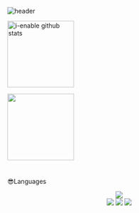 ![header](https://capsule-render.vercel.app/api?type=waving&color=hexocode&height=300&section=header&text=🚀%20&fontSize=90&fontColor=ffffff)
<div>
 <a href="https://github.com/I-enable"><img align="center" style="height:150px" src="https://github-readme-stats.vercel.app/api?username=i-enable&show_icons=true&include_all_commits=true&theme=nord&hide_border=true" alt="i-enable github stats" /></a>

 <a href="https://github.com/I-enable"><img align="center" style="height:150px" src="https://github-readme-stats.vercel.app/api/top-langs/?username=i-enable&layout=compact&theme=nord&hide_border=true" /></a> 
 <h1 align="center">
 </div>
 
 😎Languages
</h1>


<div align="center" style="text-align:center">
 
 <img src="https://img.shields.io/badge/Python-000000?style=flat-square&logo=Python&logoColor=3776AB"><br>
 <img src="https://img.shields.io/badge/HTML-000000?style=flat-square&logo=html5&logoColor=E34F26">
 <img src="https://img.shields.io/badge/CSS-000000?style=flat-square&logo=css3&logoColor=1572B6">
 <img src="https://img.shields.io/badge/Javascript-000000?style=flat-square&logo=javascript&logoColor=F7DF1E">
 

</div>
